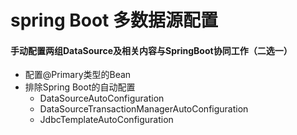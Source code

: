 # spring Boot 多数据源配置

#### 手动配置两组DataSource及相关内容与SpringBoot协同工作（二选一）
* 配置@Primary类型的Bean
* 排除Spring Boot的自动配置
    * DataSourceAutoConfiguration
    * DataSourceTransactionManagerAutoConfiguration
    * JdbcTemplateAutoConfiguration

